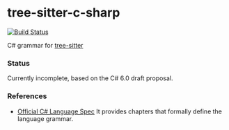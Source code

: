 tree-sitter-c-sharp
===========================

[![Build Status](https://travis-ci.org/tree-sitter/tree-sitter-c-sharp.svg?branch=master)](https://travis-ci.org/tree-sitter/tree-sitter-c-sharp)

C# grammar for [tree-sitter](https://github.com/tree-sitter/tree-sitter)

### Status

Currently incomplete, based on the C# 6.0 draft proposal.

### References

* [Official C# Language Spec](https://github.com/dotnet/csharplang/blob/master/spec/) It provides chapters that formally define the language grammar.
